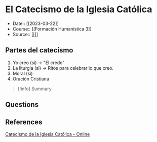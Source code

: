 # El Catecismo de la Iglesia Católica

- Date:: [[2023-03-22]]
- Course:: [[Formación Humanística 3]]
- Source:: [[]]

## Partes del catecismo
1. Yo creo (si) -> "El credo"
2. La liturgia (si) -> Ritos para celebrar lo que creo.
3. Moral (si)
4. Oración Cristiana

 




>[!info] Summary
>



## Questions




## References

[Catecismo de la Iglesia Católica - Online](https://www.vatican.va/archive/catechism_sp/index_sp.html)
